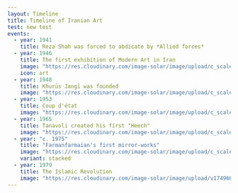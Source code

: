 ```yaml
---
layout: Timeline
title: Timeline of Iranian Art
test: new test
events:
  - year: 1941
    title: Reza Shah was forced to abdicate by *Allied forces*
  - year: 1946
    title: The first exhibition of Modern Art in Iran
    image: "https://res.cloudinary.com/image-solar/image/upload/c_scale,f_auto,w_300/v1743141427/ziapour/ziapour-kaveh_v6ekyd.png"
    icon: art
  - year: 1948
    title: Khurūs Jangī was founded
    image: "https://res.cloudinary.com/image-solar/image/upload/c_scale,f_auto,h_300/v1743152775/ziapour/Khorous_Jangi_1_1_annotated-1_nx7omy.png"
  - year: 1953
    title: Coup d'état
    image: "https://res.cloudinary.com/image-solar/image/upload/c_scale,f_auto,w_300/v1743315770/ziapour/mohassess_sevvum_oazjn1.jpg"
  - year: 1965
    title: Tanavoli created his first "Heech"
    image: "https://res.cloudinary.com/image-solar/image/upload/c_scale,f_auto,w_300/v1749731164/ziapour/tanavoli-heech-neon_podkgx.png"
  - year: "c. 1975"
    title: "Farmanfarmaian's first mirror-works"
    image: "https://res.cloudinary.com/image-solar/image/upload/c_scale,f_auto,w_400/v1749749700/ziapour/20250225135636_zib1wt.png"
    variant: stacked
  - year: 1979
    title: The Islamic Revolution
    image: "https://res.cloudinary.com/image-solar/image/upload/v1749665473/ziapour/Hanibal_Alkhas_kwtzi7.jpg"
---
```


<!-- <div class="bg-zinc-900 w-76 h-screen p-8" v-click="'2'" v-click.hide="'3'">

## Thesis one

<Image id="ziapour_kaveh" />

</div> -->
